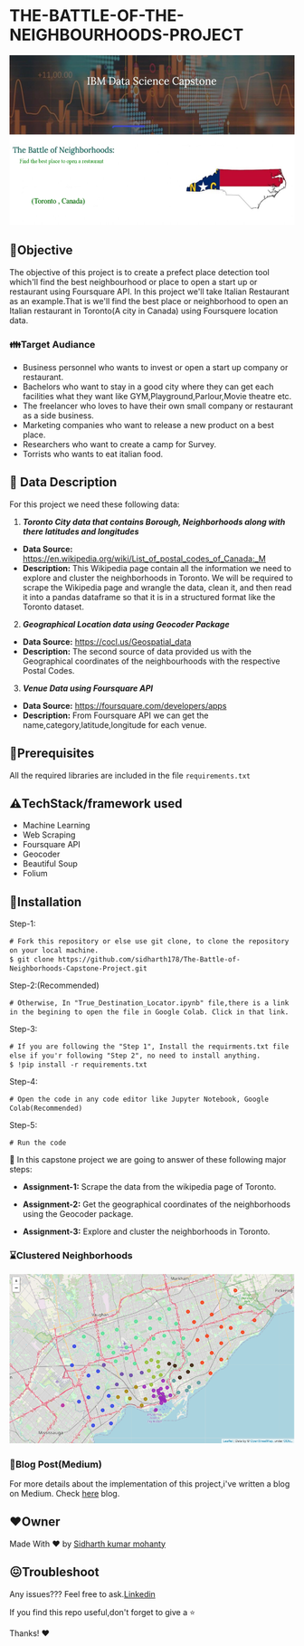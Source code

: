 # THE-BATTLE-OF-THE-NEIGHBOURHOODS-PROJECT

<img src="Readme Images/ibm capstone logo.png" style="width:800px;height:300px;">

## 📌**Objective**

The objective of this project is to create a prefect place detection tool which'll find the best neighbourhood or place to open a start up or restaurant using Foursquare API. In this project we'll take Italian Restaurant as an example.That is we'll find the best place or neighborhood to open an Italian restaurant in Toronto(A city in Canada) using Foursquere location data.
### 👪**Target Audiance**

* Business personnel who wants to invest or open a start up company or restaurant.
* Bachelors who want to stay in a good city where they can get each facilities what they want like GYM,Playground,Parlour,Movie theatre etc.
* The freelancer who loves to have their own small company or restaurant as a side business.
* Marketing companies who want to release a new product on a best place.
* Researchers who want to create a camp for Survey.
* Torrists who wants to eat italian food.

## 📁 **Data Description**
For this project we need these following data:
1. ***Toronto City data that contains Borough, Neighborhoods along with there latitudes and longitudes***
* **Data Source:** https://en.wikipedia.org/wiki/List_of_postal_codes_of_Canada:_M
* **Description:** This Wikipedia page contain all the information we need to explore and cluster the neighborhoods in Toronto. We will be required to scrape the Wikipedia page and wrangle the data, clean it, and then read it into a pandas dataframe so that it is in a structured format like the Toronto dataset.
2. ***Geographical Location data using Geocoder Package***
* **Data Source:** https://cocl.us/Geospatial_data
* **Description:** The second source of data provided us with the Geographical coordinates of the neighbourhoods with the respective Postal Codes.
3. ***Venue Data using Foursquare API***
* **Data Source:** https://foursquare.com/developers/apps
* **Description:** From Foursquare API we can get the name,category,latitude,longitude for each venue.

## 🔑**Prerequisites**
All the required libraries are included in the file <code>requirements.txt</code>

## ⚠️**TechStack/framework used**
- Machine Learning
- Web Scraping
- Foursquare API
- Geocoder
- Beautiful Soup
- Folium

## 🚀**Installation**
Step-1: 
```
# Fork this repository or else use git clone, to clone the repository on your local machine.
$ git clone https://github.com/sidharth178/The-Battle-of-Neighborhoods-Capstone-Project.git
```
Step-2:(Recommended)
```
# Otherwise, In "True_Destination_Locator.ipynb" file,there is a link in the begining to open the file in Google Colab. Click in that link.
```
Step-3: 
```
# If you are following the "Step 1", Install the requirments.txt file else if you'r following "Step 2", no need to install anything.
$ !pip install -r requirements.txt
```
Step-4: 
```
# Open the code in any code editor like Jupyter Notebook, Google Colab(Recommended)
```
Step-5:
```
# Run the code
```


📌 In this capstone project we are going to answer of these following major steps:

* **Assignment-1:** Scrape the data from the wikipedia page of Toronto.

* **Assignment-2:**  Get the geographical coordinates of the neighborhoods using the Geocoder package.

* **Assignment-3:** Explore and cluster the neighborhoods in Toronto.

### ⌛Clustered Neighborhoods
<img src="Readme Images/Clustered_neighborhood.png" style="width:800px;height:300px;">

### 📝**Blog Post(Medium)**
 For more details about the implementation of this project,i've written a blog on Medium. Check [here](https://sidharth178.medium.com/the-battle-of-neighborhoods-f3f8bff9abf3) blog.
 
## ❤️**Owner**
Made With ❤️ by [Sidharth kumar mohanty](www.linkedin.com/in/sidharth178)

## 😖Troubleshoot
Any issues??? Feel free to ask.[Linkedin](www.linkedin.com/in/sidharth178)

If you find this repo useful,don't forget to give a ⭐

Thanks! ❤️

